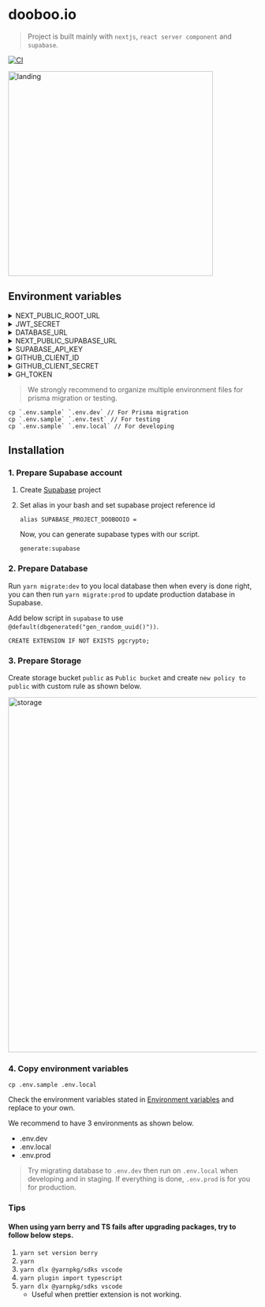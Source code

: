 # dooboo.io

> Project is built mainly with `nextjs`, `react server component` and `supabase`.

[![CI](https://github.com/hyochan/dooboo.io/actions/workflows/ci.yml/badge.svg)](https://github.com/hyochan/dooboo.io/actions/workflows/ci.yml)

<img width="415" alt="landing" src="https://user-images.githubusercontent.com/27461460/189487529-f2942a04-63af-4d6d-9600-d84e50cabeb9.png">

## Environment variables

<details>
<summary>NEXT_PUBLIC_ROOT_URL</summary>

Base url of your web app.
</details>

<details>
<summary>JWT_SECRET</summary>

Used in server-side when you want to encode & decode data when communicating with client.
</details>

<details>
<summary>DATABASE_URL</summary>

Database connection url to access database in [Supabase](https://supabase.io).
You do not need to set this variable in [Vercel](https://vercel.com).
</details>

<details>
<summary>NEXT_PUBLIC_SUPABASE_URL</summary>

Supabase database url. `NEXT_PUBLIC_` prefix is needed because this is used in both browser and server.
</details>

<details>
<summary>SUPABASE_API_KEY</summary>

Supabase api key. `NEXT_PUBLIC_` prefix is needed because this is used in both browser and server.
</details>

<details>
<summary>GITHUB_CLIENT_ID</summary>

The github client id to access github api.
</details>

<details>
<summary>GITHUB_CLIENT_SECRET</summary>

The github client secret to access github api.
</details>

<details>
<summary>GH_TOKEN</summary>

The github token to use github authentication.
</details>

> We strongly recommend to organize multiple environment files for prisma migration or testing.

```
cp `.env.sample` `.env.dev` // For Prisma migration
cp `.env.sample` `.env.test` // For testing
cp `.env.sample` `.env.local` // For developing
```

## Installation

### 1. Prepare Supabase account

1. Create [Supabase](https://supabase.com) project

1. Set alias in your bash and set supabase project reference id

   ```
   alias SUPABASE_PROJECT_DOOBOOIO = 
   ```

   Now, you can generate supabase types with our script.

   ```
   generate:supabase
   ```

### 2. Prepare Database

Run `yarn migrate:dev` to you local database then when every is done right, you can then run `yarn migrate:prod` to update production database in Supabase.

Add below script in `supabase` to use `@default(dbgenerated("gen_random_uuid()"))`.

```
CREATE EXTENSION IF NOT EXISTS pgcrypto;
```

### 3. Prepare Storage

Create storage bucket `public` as `Public bucket` and create `new policy to public` with custom rule as shown below.

<img width="720" alt="storage" src="https://user-images.githubusercontent.com/27461460/223626135-b4f4fc59-8feb-4f1d-9c70-cfb347606b38.png">

### 4. Copy environment variables

```
cp .env.sample .env.local
```

Check the environment variables stated in [Environment variables](#1-environment-variables) and replace to your own.

We recommend to have 3 environments as shown below.
- .env.dev
- .env.local
- .env.prod

> Try migrating database to `.env.dev` then run on `.env.local` when developing and in staging. If everything is done, `.env.prod` is for you for production.

### Tips

#### When using yarn berry and TS fails after upgrading packages, try to follow below steps.

1. `yarn set version berry`
1. `yarn`
1. `yarn dlx @yarnpkg/sdks vscode`
1. `yarn plugin import typescript`
1. `yarn dlx @yarnpkg/sdks vscode`
   - Useful when prettier extension is not working.
